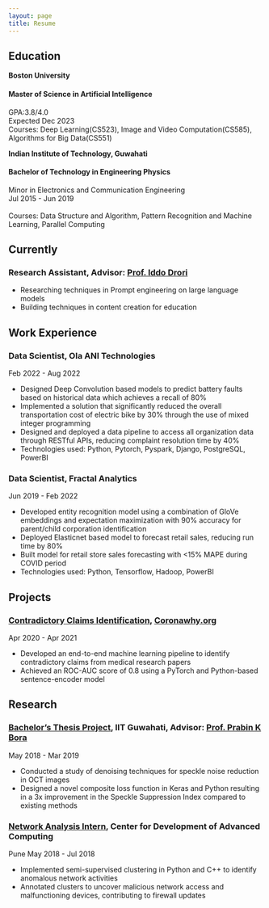 ```yaml
---
layout: page
title: Resume
---
```


## Education
**Boston University**
#### Master of Science in Artificial Intelligence
GPA:3.8/4.0 <br />
Expected Dec 2023 <br />
Courses: Deep Learning(CS523), Image and Video Computation(CS585), Algorithms for Big Data(CS551)

**Indian Institute of Technology, Guwahati**
#### Bachelor of Technology in Engineering Physics
Minor in Electronics and Communication Engineering <br />
Jul 2015 - Jun 2019 <br />
<br />
Courses: Data Structure and Algorithm, Pattern Recognition and Machine Learning, Parallel Computing

## Currently
### Research Assistant, Advisor: [Prof. Iddo Drori](https://scholar.google.co.il/citations?user=DDIjoEUAAAAJ)
- Researching techniques in Prompt engineering on large language models
- Building techniques in content creation for education

## Work Experience

### Data Scientist, Ola ANI Technologies
Feb 2022 - Aug 2022

- Designed Deep Convolution based models to predict battery faults based on historical data which achieves a recall
of 80%
- Implemented a solution that significantly reduced the overall transportation cost of electric bike by 30% through the use of mixed integer programming
- Designed and deployed a data pipeline to access all organization data through RESTful APIs, reducing complaint
resolution time by 40%
- Technologies used: Python, Pytorch, Pyspark, Django, PostgreSQL, PowerBI


### Data Scientist, Fractal Analytics
Jun 2019 - Feb 2022
- Developed entity recognition model using a combination of GloVe embeddings and expectation maximization with
90% accuracy for parent/child corporation identification
- Deployed Elasticnet based model to forecast retail sales, reducing run time by 80%
- Built model for retail store sales forecasting with <15% MAPE during COVID period
- Technologies used: Python, Tensorflow, Hadoop, PowerBI

## Projects
### [Contradictory Claims Identification](https://bit.ly/3KLFPDQ), [Coronawhy.org](https://coronawhy.org)
Apr 2020 - Apr 2021
- Developed an end-to-end machine learning pipeline to identify contradictory claims from medical research papers 
- Achieved an ROC-AUC score of 0.8 using a PyTorch and Python-based sentence-encoder model

## Research 
### [Bachelor’s Thesis Project](https://bit.ly/harshBTPreport), IIT Guwahati, Advisor: [Prof. Prabin K Bora](https://scholar.google.co.in/citations?user=uYXWJnsAAAAJ&hl=en) 
May 2018 - Mar 2019
- Conducted a study of denoising techniques for speckle noise reduction in OCT images
- Designed a novel composite loss function in Keras and Python resulting in a 3x improvement in the Speckle Suppression Index compared to existing methods

### [Network Analysis Intern](https://bit.ly/3Y6cp6u), Center for Development of Advanced Computing
Pune May 2018 - Jul 2018 
- Implemented semi-supervised clustering in Python and C++ to identify anomalous network activities
- Annotated clusters to uncover malicious network access and malfunctioning devices, contributing to firewall updates